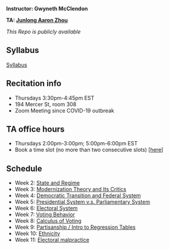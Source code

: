 **Instructor: Gwyneth McClendon**

**TA: [Junlong Aaron Zhou](http://www.zhoujunlong.com)**

*This Repo is publicly available* 

## Syllabus
 
[Syllabus](https://github.com/zjl0714/Intro_Comparative_2020sp/blob/main/Syllabus_POL500.pdf)

## Recitation info

- Thursdays 3:30pm-4:45pm EST
- 194 Mercer St, room 308
- Zoom Meeting since COVID-19 outbreak

## TA office hours

- Thursdays 2:00pm-3:00pm; 5:00pm-6:00pm EST 
- Book a time slot (no more than two consecutive slots) [[here](https://calendly.com/jlzhou/15min)]


## Schedule

- Week 2: [State and Regime](https://github.com/zjl0714/Intro_Comparative_2020sp/blob/main/week2.pdf)
- Week 3: [Modernization Theory and Its Critics](https://github.com/zjl0714/Intro_Comparative_2020sp/blob/main/week3.pdf)
- Week 4: [Democratic Transition and Federal System](https://github.com/zjl0714/Intro_Comparative_2020sp/blob/main/week4.pdf)
- Week 5: [Presidential System v.s. Parliamentary System](https://github.com/zjl0714/Intro_Comparative_2020sp/blob/main/week5.pdf)
- Week 6: [Electoral System](https://github.com/zjl0714/Intro_Comparative_2020sp/blob/main/week6.pdf)
- Week 7: [Voting Behavior](https://github.com/zjl0714/Intro_Comparative_2020sp/blob/main/week7.pdf)
- Week 8: [Calculus of Voting](https://github.com/zjl0714/Intro_Comparative_2020sp/blob/main/week8.pdf)
- Week 9: [Partisanship / Intro to Regression Tables](https://github.com/zjl0714/Intro_Comparative_2020sp/blob/main/week9.pdf)
- Week 10: [Ethnicity](https://github.com/zjl0714/Intro_Comparative_2020sp/blob/main/week10.pdf)
- Week 11: [Electoral malpractice](https://github.com/zjl0714/Intro_Comparative_2020sp/blob/main/week11.pdf)
